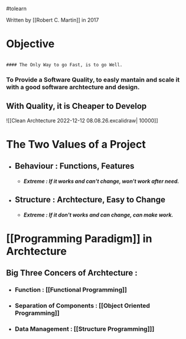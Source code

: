 #tolearn  

Written by [[Robert C. Martin]] in 2017

# Objective

```ad-note

#### The Only Way to go Fast, is to go Well.

```

### To Provide a Software Quality, to easly mantain and scale it with a good software archtecture and design.


## With Quality, it is Cheaper to Develop

![[Clean Archtecture 2022-12-12 08.08.26.excalidraw|  10000]]

# The Two Values of a Project 

- ## Behaviour : Functions, Features                                    
	- ##### **Extreme** : If it works and can't change, won't work after need.
- ## Structure : Archtecture, Easy to Change
	- ##### **Extreme** : If it don't works and can change, can make work.



# [[Programming Paradigm]] in Archtecture

## Big Three Concers of Archtecture :
- ### Function : [[Functional Programming]]
- ### Separation of Components : [[Object Oriented Programming]]
- ### Data Management : [[Structure Programming]]]



